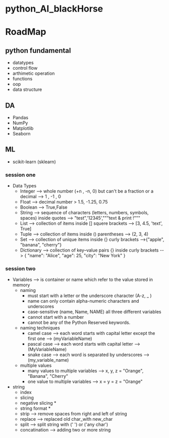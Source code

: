 # python_AI_blackHorse

# RoadMap
## python fundamental 
- datatypes
- control flow
- arthimetic operation 
- functions 
- oop
- data structure

## DA 
- Pandas
- NumPy
- Matplotlib
- Seaborn

## ML
- scikit-learn (sklearn)

### session one 
- Data Types 
    - Integer    --> whole number (+n , -n, 0) but can't be a fraction or a decimal --> 1 , -1 , 0 
    - Float      --> decimal number > 1.5, -1.25, 0.75
    - Boolean    --> True,False
    - String     --> sequence of characters (letters, numbers, symbols, spaces) inside quotes --> "test",'12345',"""text & print !"""
    - List       --> collection of items inside [] squere brackets -->  [3, 4.5, 'text', True]
    - Tuple      --> collection of items inside () parentheses --> (2, 3, 4)
    - Set        --> collection of unique items inside {} curly brackets -->{"apple", "banana", "cherry"}
    - Dictionary --> collection of key–value pairs {} inside curly brackets --> {
    "name": "Alice",
    "age": 25,
    "city": "New York"
}
### session two
- Variables --> is container or name which refer to the value stored in memory
    - naming 
        - must start with a letter or the underscore character (A-z, _ )
        - name can only contain alpha-numeric characters and underscores  
        - case-sensitive (name, Name, NAME) all three different variables
        - cannot start with a number
        - cannot be any of the Python Reserved keywords.
    - naming techniques
        - camel case --> each word starts with capital letter except the first one --> (myVariableName)
        - pascal case --> each word starts with capital letter --> (MyVariableName)
        - snake case --> each word is separated by underscores --> (my_variable_name)
    - multiple values
        - many values to multiple variables --> x, y, z = "Orange", "Banana", "Cherry"
        - one value to multiple variables --> x = y = z = "Orange"
- string
    - index
    - slicing
    - negative slicing *
    - string format *
    - strip  --> remove spaces from right and left of string 
    - replace --> replaced old char_with new_char
    - split --> split string with (' ') or ('any char')
    - concatination  --> adding two or more string 

    
